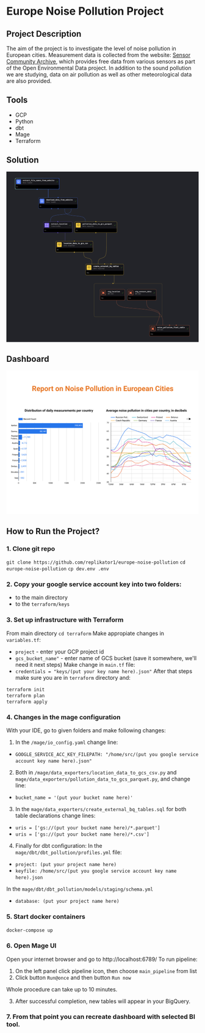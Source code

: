 # Europe Noise Pollution Project

## Project Description
The aim of the project is to investigate the level of noise pollution in European cities. Measurement data is collected from the website: [Sensor Community Archive](https://archive.sensor.community/), which provides free data from various sensors as part of the Open Environmental Data project. In addition to the sound pollution we are studying, data on air pollution as well as other meteorological data are also provided.

## Tools
* GCP
* Python
* dbt
* Mage
* Terraform

## Solution 
![alt text](https://github.com/replikator1/europe-noise-pollution/blob/main/images/pipeline_complete.png "whole pipeline")

## Dashboard
![alt text](https://github.com/replikator1/europe-noise-pollution/blob/main/images/dashboard_final.png "dashboard")

## How to Run the Project?

### 1. Clone git repo
`git clone https://github.com/replikator1/europe-noise-pollution`
`cd europe-noise-pollution`
`cp dev.env .env`

### 2. Copy your google service account key into two folders: 
- to the main directory
- to the `terraform/keys`

### 3. Set up infrastructure with Terraform
From main directory `cd terraform`
Make appropiate changes in `variables.tf`: 
- `project` - enter your GCP project id
- `gcs_bucket_name"` - enter name of GCS bucket (save it somewhere, we'll need it next steps)
Make change in `main.tf` file:
- `credentials = "keys/(put your key name here).json"`
After that steps make sure you are in `terraform` directory and:
```
terraform init
terraform plan
terraform apply
```

### 4. Changes in the mage configuration 
With your IDE, go to given folders and make following changes:
1. In the `/mage/io_config.yaml` change line: 
* `GOOGLE_SERVICE_ACC_KEY_FILEPATH: "/home/src/(put you google service account key name here).json"`

2. Both in  `/mage/data_exporters/location_data_to_gcs_csv.py` and `mage/data_exporters/pollution_data_to_gcs_parquet.py`, and change line:
* `bucket_name = '(put your bucket name here)'`

3. In the `mage/data_exporters/create_external_bq_tables.sql` for both table declarations change lines: 
* `uris = ['gs://(put your bucket name here)/*.parquet']`
* `uris = ['gs://(put your bucket name here)/*.csv']`

4. Finally for dbt configuration: 
In the `mage/dbt/dbt_pollution/profiles.yml` file: 
* `project: (put your project name here)`
* `keyfile: /home/src/(put you google service account key name here).json`

In the `mage/dbt/dbt_pollution/models/staging/schema.yml`
* `database: (put your project name here)`

### 5. Start docker containers 
`docker-compose up`

### 6. Open Mage UI 
Open your internet browser and go to http://localhost:6789/
To run pipeline: 
1. On the left panel click pipeline icon, then choose `main_pipeline` from list
2. Click button `Run@once` and then button `Run now`

Whole procedure can take up to 10 minutes.

3. After successful completion, new tables will appear in your BigQuery.

### 7. From that point you can recreate dashboard with selected BI tool. 
